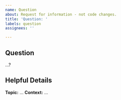 ```yaml
---
name: Question
about: Request for information - not code changes.
title: 'Question: '
labels: question
assignees: ''

---
```


## Question
...?

## Helpful Details
**Topic:** ...
**Context:** ...